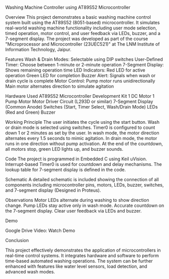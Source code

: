 Washing Machine Controller using AT89S52 Microcontroller

Overview
This project demonstrates a basic washing machine control system built using the AT89S52 (8051-based) microcontroller. It simulates real-world washing machine functionality including user mode selection, timed operation, motor control, and user feedback via LEDs, buzzer, and a 7-segment display. The project was developed as part of the course "Microprocessor and Microcontroller (23UEC521)" at The LNM Institute of Information Technology, Jaipur.

Features
Wash & Drain Modes: Selectable using DIP switches
User-Defined Timer: Choose between 1-minute or 2-minute operation
7-Segment Display: Shows remaining operation time
LED Indicators:
Red LED for active operation
Green LED for completion
Buzzer Alert: Signals when wash or drain cycle is complete
Motor Control:
Pump motor runs unidirectionally
Main motor alternates direction to simulate agitation

Hardware Used
AT89S52 Microcontroller Development Kit
1 DC Motor
1 Pump Motor
Motor Driver Circuit (L293D or similar)
7-Segment Display (Common Anode)
Switches (Start, Timer Select, Wash/Drain Mode)
LEDs (Red and Green)
Buzzer

Working Principle
The user initiates the cycle using the start button.
Wash or drain mode is selected using switches.
Timer0 is configured to count down 1 or 2 minutes as set by the user.
In wash mode, the motor direction alternates every 1.5 seconds to mimic agitation.
In drain mode, the motor runs in one direction without pump activation.
At the end of the countdown, all motors stop, green LED lights up, and buzzer sounds.

Code
The project is programmed in Embedded C using Keil uVision. Interrupt-based Timer0 is used for countdown and delay mechanisms. The lookup table for 7-segment display is defined in the code.

Schematic
A detailed schematic is included showing the connection of all components including microcontroller pins, motors, LEDs, buzzer, switches, and 7-segment display (Designed in Proteus).

Observations
Motor LEDs alternate during washing to show direction change.
Pump LEDs stay active only in wash mode.
Accurate countdown on the 7-segment display.
Clear user feedback via LEDs and buzzer.

Demo

Google Drive Video: Watch Demo

Conclusion

This project effectively demonstrates the application of microcontrollers in real-time control systems. It integrates hardware and software to perform time-based automated washing operations. The system can be further enhanced with features like water level sensors, load detection, and advanced wash modes.
